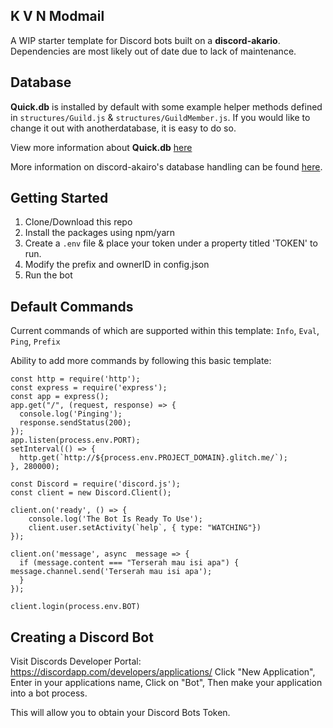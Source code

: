 ## K V N Modmail

A WIP starter template for Discord bots built on a **discord-akario**. Dependencies are most likely out of date due to lack of maintenance.

## Database

**Quick.db** is installed by default with some example helper methods defined in `structures/Guild.js` & `structures/GuildMember.js`. If you would like to change it out with anotherdatabase, it is easy to do so.

View more information about **Quick.db** [here](https://quickdb.js.org)

More information on discord-akairo's database handling can be found [here](https://discord-akairo.github.io/#/docs/main/8.0.0/other/providers).

## Getting Started

1. Clone/Download this repo
2. Install the packages using npm/yarn
3. Create a `.env` file & place your token under a property titled 'TOKEN' to run.
4. Modify the prefix and ownerID in config.json
5. Run the bot

## Default Commands

Current commands of which are supported within this template: 
`Info`, `Eval`, `Ping`, `Prefix`

Ability to add more commands by following this basic template:
```
const http = require('http');
const express = require('express');
const app = express();
app.get("/", (request, response) => {
  console.log('Pinging');
  response.sendStatus(200);
});
app.listen(process.env.PORT);
setInterval(() => {
  http.get(`http://${process.env.PROJECT_DOMAIN}.glitch.me/`);
}, 280000);

const Discord = require('discord.js');
const client = new Discord.Client();

client.on('ready', () => {
    console.log('The Bot Is Ready To Use');
    client.user.setActivity(`help`, { type: "WATCHING"})
});

client.on('message', async  message => {
  if (message.content === "Terserah mau isi apa") {
message.channel.send('Terserah mau isi apa');
  }
});

client.login(process.env.BOT)
```

## Creating a Discord Bot
 
Visit Discords Developer Portal: https://discordapp.com/developers/applications/
Click "New Application", 
Enter in your applications name, 
Click on "Bot", 
Then make your application into a bot process.

This will allow you to obtain your Discord Bots Token.
